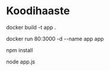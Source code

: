 # Koodihaaste

<p>docker build -t app .</p>
<p>docker run 80:3000 -d --name app app</p>

<p>npm install</p>
<p>node app.js</p>
